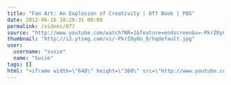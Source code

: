 ```yaml
---
title: "Fan Art: An Explosion of Creativity | Off Book | PBS"
date: 2012-06-16 18:20:31 00:00
permalink: /videos/877
source: "http://www.youtube.com/watch?NR=1&feature=endscreen&v=-PkrZ0y0o_0"
thumbnail: "http://i2.ytimg.com/vi/-PkrZ0y0o_0/hqdefault.jpg"
user:
  username: "susie"
  name: "Susie"
tags: []
html: "<iframe width=\"640\" height=\"360\" src=\"http://www.youtube.com/embed/-PkrZ0y0o_0?wmode=transparent&fs=1&feature=oembed\" frameborder=\"0\" allowfullscreen></iframe>"
---
```


